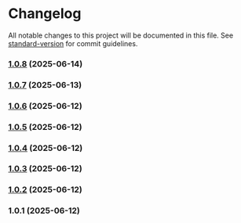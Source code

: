 # Changelog

All notable changes to this project will be documented in this file. See [standard-version](https://github.com/conventional-changelog/standard-version) for commit guidelines.

### [1.0.8](https://github.com/wxperia/liquid-glass-vue/compare/v1.0.7...v1.0.8) (2025-06-14)

### [1.0.7](https://github.com/wxperia/liquid-glass-vue/compare/v1.0.6...v1.0.7) (2025-06-13)

### [1.0.6](https://github.com/wxperia/liquid-glass-vue/compare/v1.0.5...v1.0.6) (2025-06-12)

### [1.0.5](https://github.com/wxperia/liquid-glass-vue/compare/v1.0.4...v1.0.5) (2025-06-12)

### [1.0.4](https://github.com/wxperia/liquid-glass-vue/compare/v1.0.3...v1.0.4) (2025-06-12)

### [1.0.3](https://github.com/wxperia/liquid-glass-vue/compare/v1.0.2...v1.0.3) (2025-06-12)

### [1.0.2](https://github.com/wxperia/liquid-glass-vue/compare/v1.0.1...v1.0.2) (2025-06-12)

### 1.0.1 (2025-06-12)
